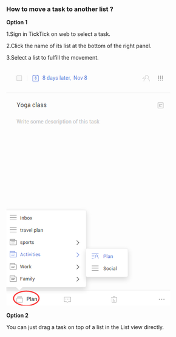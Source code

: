 ### How to move a task to another list ?
**Option 1**
<br />

1.Sign in TickTick on web to select a task.

2.Click the name of its list at the bottom of the right panel.

3.Select a list to fulfill the movement.

![](movetask1.png)

**Option 2**
<br />

You can just drag a task on top of a list in the List view directly.


